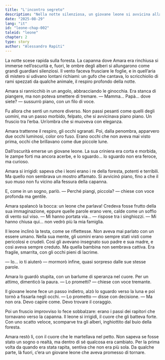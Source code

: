 ```yaml
---
title: "L'incontro segreto"
description: "Nella notte silenziosa, un giovane leone si avvicina alla bambina. Tra paura e meraviglia nasce una promessa: la promessa di un aiuto che ancora non sa come mantenere."
date: "2025-08-29"
lang: "it"
id: "leone-chap-002"
taleid: "leone"
chapter: 2
type: story
author: "Alessandro Rapiti"
---
```


La notte scese rapida sulla foresta.
La capanna dove Amara era rinchiusa si immerse nell’oscurità e, fuori, le ombre degli alberi si allungarono come grandi guardiani silenziosi. Il vento faceva frusciare le foglie, e in quell’aria di mistero si udivano lontani richiami: un gufo che cantava, lo scricchiolio di rami spezzati da qualche animale, il respiro profondo della notte.

Amara si rannicchiò in un angolo, abbracciando le ginocchia. Era stanca di piangere, ma non poteva smettere di tremare.
— Mamma… Papà… dove siete? — sussurrò piano, con un filo di voce.

Fu allora che sentì un rumore diverso. Non passi pesanti come quelli degli uomini, ma un passo morbido, felpato, che si avvicinava piano piano.
Un fruscio tra l’erba.
Un’ombra che si muoveva con eleganza.

Amara trattenne il respiro, gli occhi sgranati. Poi, dalla penombra, apparvero due occhi luminosi, color oro fuso. Erano occhi che non aveva mai visto prima, occhi che brillavano come due piccole lune.

Dall’oscurità emerse un giovane leone. La sua criniera era corta e morbida, le zampe forti ma ancora acerbe, e lo sguardo… lo sguardo non era feroce, ma curioso.

Amara si irrigidì: sapeva che i leoni erano i re della foresta, potenti e terribili. Ma quello non sembrava un mostro affamato. Si avvicinò piano, fino a che il suo muso non fu vicino alla fessura della capanna.

E, come in un sogno, parlò.
— Perché piangi, piccola? — chiese con voce profonda ma gentile.

Amara spalancò la bocca: un leone che parlava! Credeva fosse frutto della sua immaginazione, eppure quelle parole erano vere, calde come un soffio di vento sul viso.
— Mi hanno portata via… — rispose tra i singhiozzi. — Mi hanno chiusa qui… non vedrò più la mia famiglia.

Il leone inclinò la testa, come se riflettesse. Non aveva mai parlato con un essere umano. Nella sua mente, gli uomini erano sempre stati visti come pericolosi e crudeli. Così gli avevano insegnato suo padre e sua madre, e così aveva sempre creduto. Ma quella bambina non sembrava cattiva. Era fragile, smarrita, con gli occhi pieni di lacrime.

— Io… io ti aiuterò — mormorò infine, quasi sorpreso dalle sue stesse parole.

Amara lo guardò stupita, con un barlume di speranza nel cuore. Per un attimo, dimenticò la paura.
— Lo prometti? — chiese con voce tremante.

Il giovane leone fece un passo indietro, alzò lo sguardo verso la luna e poi tornò a fissarla negli occhi.
— Lo prometto — disse con decisione. — Ma non ora. Devo capire come. Devo trovare il coraggio.

Poi un fruscio improvviso lo fece sobbalzare: erano i passi dei rapitori che tornavano verso la capanna.
Il leone si irrigidì, il cuore che gli batteva forte. Con uno scatto veloce, scomparve tra gli alberi, inghiottito dal buio della foresta.

Amara restò lì, con il cuore che le martellava nel petto. Non sapeva se fosse stato un sogno o realtà, ma dentro di sé qualcosa era cambiato. Per la prima volta da quando era stata rapita, sentiva che non era più sola.
Da qualche parte, là fuori, c’era un giovane leone che aveva promesso di tornare.